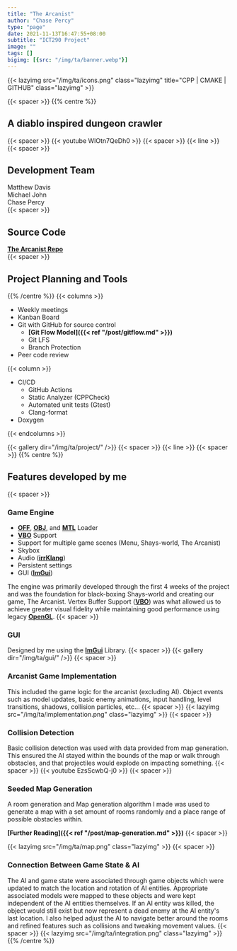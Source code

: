 ```yaml
---
title: "The Arcanist"
author: "Chase Percy"
type: "page"
date: 2021-11-13T16:47:55+08:00
subtitle: "ICT290 Project"
image: ""
tags: []
bigimg: [{src: "/img/ta/banner.webp"}]
---
```

{{< lazyimg src="/img/ta/icons.png" class="lazyimg" title="CPP | CMAKE | GITHUB" class="lazyimg" >}}

{{< spacer >}}
{{% centre %}}
## A diablo inspired dungeon crawler
{{< spacer >}}
{{< youtube WlOtn7QeDh0 >}}
{{< spacer >}}
{{< line >}}
{{< spacer >}}
## Development Team
Matthew Davis  
Michael John  
Chase Percy  
{{< spacer >}}
## Source Code
__[The Arcanist Repo](https://gitfront.io/r/cp-dev/10d5e1649dea095933feec282ec8865c5173d144/ICT290/)__  
{{< spacer >}}
## Project Planning and Tools
{{% /centre %}}
{{< columns >}}
- Weekly meetings
- Kanban Board
- Git with GitHub for source control
  - __[Git Flow Model]({{< ref "/post/gitflow.md" >}})__
  - Git LFS
  - Branch Protection
- Peer code review

{{< column >}}
- CI/CD
  - GitHub Actions
  - Static Analyzer (CPPCheck)
  - Automated unit tests (Gtest)
  - Clang-format
- Doxygen

{{< endcolumns >}}


{{< gallery dir="/img/ta/project/" />}}
{{< spacer >}}
{{< line >}}
{{< spacer >}}
{{% centre %}}
## Features developed by me

{{< spacer >}}

### Game Engine
- __[OFF](https://en.wikipedia.org/wiki/OFF_(file_format))__, __[OBJ](https://en.wikipedia.org/wiki/Wavefront_.obj_file)__, and __[MTL](https://en.wikipedia.org/wiki/Wavefront_.obj_file#Material_template_library)__ Loader
- __[VBO](https://en.wikipedia.org/wiki/Vertex_buffer_object)__ Support
- Support for multiple game scenes (Menu, Shays-world, The Arcanist)
- Skybox
- Audio (__[irrKlang](https://www.ambiera.com/irrklang/)__)
- Persistent settings
- GUI (__[ImGui](https://github.com/ocornut/imgui)__)

The engine was primarily developed through the first 4 weeks of the project and was the foundation for
black-boxing Shays-world and creating our game, The Arcanist. Vertex Buffer Support (__[VBO](https://en.wikipedia.org/wiki/Vertex_buffer_object)__)
was what allowed us to achieve greater visual fidelity while maintaining good performance using legacy __[OpenGL](https://www.khronos.org/opengl/wiki/History_of_OpenGL)__.
{{< spacer >}}
### GUI
Designed by me using the __[ImGui](https://github.com/ocornut/imgui)__ Library. 
{{< spacer >}}
{{< gallery dir="/img/ta/gui/" />}}
{{< spacer >}}

### Arcanist Game Implementation
This included the game logic for the arcanist (excluding AI). Object events such as model updates, basic enemy
animations, input handling, level transitions, shadows, collision particles, etc...
{{< spacer >}}
{{< lazyimg src="/img/ta/implementation.png" class="lazyimg" >}}
{{< spacer >}}

### Collision Detection
Basic collision detection was used with data provided from map generation. This ensured the AI stayed within
the bounds of the map or walk through obstacles, and that projectiles would explode on impacting something. 
{{< spacer >}}
{{< youtube EzsScwbQ-j0  >}}
{{< spacer >}}

### Seeded Map Generation
A room generation and Map generation algorithm I made was used to generate a map with a set amount of rooms randomly
and a place range of possible obstacles within.

__[Further Reading]({{< ref "/post/map-generation.md" >}})__
{{< spacer >}}

{{< lazyimg src="/img/ta/map.png" class="lazyimg" >}}
{{< spacer >}}

### Connection Between Game State & AI  
The AI and game state were associated through game objects which were updated to match the location
and rotation of AI entities. Appropriate associated models were mapped to these objects and were kept
independent of the AI entities themselves. If an AI entity was killed, the object would
still exist but now represent a dead enemy at the AI entity's last location. I also helped adjust the AI to navigate better around the rooms and refined features such as collisions and tweaking movement values.
{{< spacer >}}
{{< lazyimg src="/img/ta/integration.png" class="lazyimg" >}}
{{% /centre %}}
